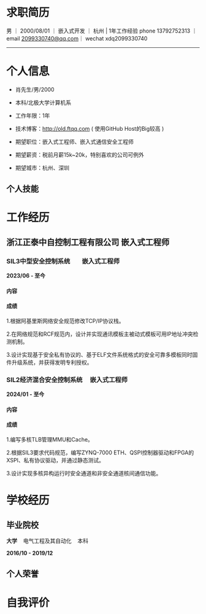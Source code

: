 
# 求职简历
男 ｜ 2000/08/01 ｜ 嵌入式开发 ｜ 杭州 | 1年工作经验
phone 13792752313 ｜ email 2099330740@qq.com｜ wechat xdq2099330740

* * *
# 个人信息

 - 肖先生/男/2000 
 - 本科/北极大学计算机系 
 - 工作年限：1年
 - 技术博客：http://old.ftqq.com ( 使用GitHub Host的Big较高  )

 - 期望职位：嵌入式工程师、嵌入式通信安全工程师
 - 期望薪资：税前月薪15k~20k，特别喜欢的公司可例外
 - 期望城市：杭州、深圳

## 个人技能


# 工作经历

## 浙江正泰中自控制工程有限公司     嵌入式工程师

### SIL3中型安全控制系统        嵌入式工程师

**2023/06 - 至今**

#### 内容

#### 成绩
1.根据阿基里斯网络安全规范修改TCP/IP协议栈。

2.在网络规范和RCF规范内，设计并实现通讯模板主被动式模板可用IP地址冲突检测机制。

3.设计实现基于安全私有协议的、基于ELF文件系统格式的安全可靠多模板同时固件升级系统，并获得发明专利授权。

### SIL2经济混合安全控制系统     嵌入式工程师

**2024/01 - 至今**

#### 内容


#### 成绩
1.编写多核TLB管理MMU和Cache。

2.根据SIL3要求代码规范，编写ZYNQ-7000 ETH、QSPI控制器驱动和FPGA的XSPI、私有协议驱动，并通过静态测试。

3.设计实现多核异构运行时安全通道和非安全通道核间通信功能。


# 学校经历

## 毕业院校

**大学**    电气工程及其自动化    本科

**2016/10 - 2019/12**




## 个人荣誉

# 自我评价




